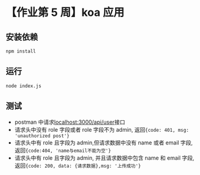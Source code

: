 # 【作业第 5 周】koa 应用

## 安装依赖

`npm install`

## 运行

`node index.js`

## 测试

- postman 中请求[localhost:3000/api/user](http://www.localhost:3000/api/user)接口
- 请求头中没有 role 字段或者 role 字段不为 admin, 返回`{code: 401, msg: 'unauthorized post'}`
- 请求头中有 role 且字段为 admin,但请求数据中没有 name 或者 email 字段, 返回`{code:404, 'name与email不能为空'}`
- 请求头中有 role 且字段为 admin, 并且请求数据中包含 name 和 email 字段, 返回`{code: 200, data: {请求数据},msg: '上传成功'}`
